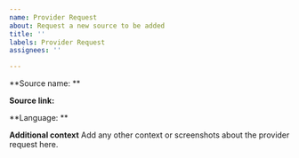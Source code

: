 ```yaml
---
name: Provider Request
about: Request a new source to be added
title: ''
labels: Provider Request
assignees: ''

---
```


**Source name: **

**Source link:**

**Language: **

**Additional context**
Add any other context or screenshots about the provider request here.
